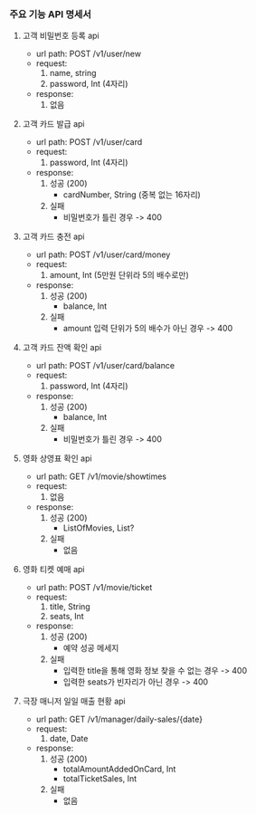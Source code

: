 ### 주요 기능 API 명세서



1. 고객 비밀번호 등록 api
    - url path: POST /v1/user/new
    - request:
        1. name, string
        2. password, Int (4자리)
    - response:
        1. 없음


2. 고객 카드 발급 api
    - url path: POST /v1/user/card
    - request:
        1. password, Int (4자리)
    - response:
        1. 성공 (200)
            - cardNumber, String (중복 없는 16자리)
        2. 실패
            - 비밀번호가 틀린 경우 -> 400


3. 고객 카드 충전 api
    - url path: POST /v1/user/card/money
    - request:
        1. amount, Int (5만원 단위라 5의 배수로만)
    - response:
        1. 성공 (200)
            - balance, Int
        2. 실패
            - amount 입력 단위가 5의 배수가 아닌 경우 -> 400



4. 고객 카드 잔액 확인 api
    - url path: POST /v1/user/card/balance
    - request:
        1. password, Int (4자리)
    - response:
        1. 성공 (200)
            - balance, Int
        2. 실패
            - 비밀번호가 틀린 경우 -> 400



5. 영화 상영표 확인 api
    - url path: GET /v1/movie/showtimes
    - request:
        1. 없음
    - response:
        1. 성공 (200)
            - ListOfMovies, List<Movie>?
        2. 실패
            - 없음


6. 영화 티켓 예매 api
    - url path: POST /v1/movie/ticket
    - request:
        1. title, String
        2. seats, Int
    - response:
        1. 성공 (200)
            - 예약 성공 메세지
        2. 실패
            - 입력한 title을 통해 영화 정보 찾을 수 없는 경우 -> 400
            - 입력한 seats가 빈자리가 아닌 경우 -> 400


7. 극장 매니저 일일 매출 현황 api
    - url path: GET /v1/manager/daily-sales/{date}
    - request:
        1. date, Date
    - response:
        1. 성공 (200)
            - totalAmountAddedOnCard, Int
            - totalTicketSales, Int
        2. 실패
            - 없음


    
